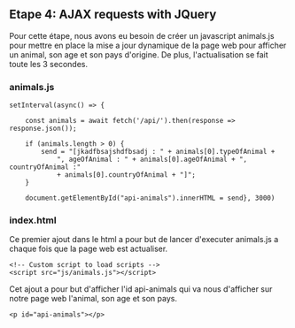 ## Etape 4: AJAX requests with JQuery

Pour cette étape, nous avons eu besoin de créer un javascript 
animals.js pour mettre en place la mise a jour dynamique de la 
page web pour afficher un animal, son age et son pays d'origine.
De plus, l'actualisation se fait toute les 3 secondes.

### animals.js


```
setInterval(async() => {

    const animals = await fetch('/api/').then(response => response.json());

    if (animals.length > 0) {
        send = "[jkadfbsajshdfbsadj : " + animals[0].typeOfAnimal +
            ", ageOfAnimal : " + animals[0].ageOfAnimal + ", countryOfAnimal :"
            + animals[0].countryOfAnimal + "]";
    }

    document.getElementById("api-animals").innerHTML = send}, 3000)

```

### index.html

Ce premier ajout dans le html a pour but de lancer d'executer
animals.js a chaque fois que la page web est actualiser.
```
<!-- Custom script to load scripts -->
<script src="js/animals.js"></script>
```

Cet ajout a pour but d'afficher l'id api-animals qui va nous
d'afficher sur notre page web l'animal, son age et son pays.
```
<p id="api-animals"></p>
```

